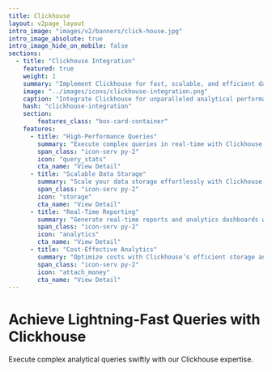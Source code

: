 ```yaml
---
title: Clickhouse
layout: v2page_layout
intro_image: "images/v2/banners/click-house.jpg"
intro_image_absolute: true
intro_image_hide_on_mobile: false
sections:
  - title: "Clickhouse Integration"
    featured: true
    weight: 1
    summary: "Implement Clickhouse for fast, scalable, and efficient data analytics."
    image: "../images/icons/clickhouse-integration.png"
    caption: "Integrate Clickhouse for unparalleled analytical performance."
    hash: "clickhouse-integration"
    section:
        features_class: "box-card-container"
    features:
      - title: "High-Performance Queries"
        summary: "Execute complex queries in real-time with Clickhouse's columnar storage."
        span_class: "icon-serv py-2"
        icon: "query_stats"
        cta_name: "View Detail"
      - title: "Scalable Data Storage"
        summary: "Scale your data storage effortlessly with Clickhouse's distributed architecture."
        span_class: "icon-serv py-2"
        icon: "storage"
        cta_name: "View Detail"
      - title: "Real-Time Reporting"
        summary: "Generate real-time reports and analytics dashboards with Clickhouse."
        span_class: "icon-serv py-2"
        icon: "analytics"
        cta_name: "View Detail"
      - title: "Cost-Effective Analytics"
        summary: "Optimize costs with Clickhouse’s efficient storage and processing model."
        span_class: "icon-serv py-2"
        icon: "attach_money"
        cta_name: "View Detail"
---
```


# Achieve Lightning-Fast Queries with Clickhouse

Execute complex analytical queries swiftly with our Clickhouse expertise.
